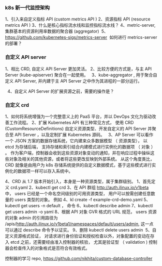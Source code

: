 ### k8s 新一代监控架构

1、引入来自定义指标 API (custom metrics API ) 
2、资源指标 API (resource metrics API ) 
3、什么是核心指标流水线和监控指标流水线？ 4、metric-server, 集群基本的资源利用率数据的聚合器 (aggregator)  5、https://github.com/kubernetes-sigs/metrics-server
 如何进行 metrics-server 的部署？


### 自定义 API server 

1、相比 CRD, 自定义 API Server 更加灵活。 
2、比较方便的方式是，与主 API Server (kube-apiserver) 聚合在一起使用。  
3、kube-aggregator , 用于聚合自定义 API Server, 
并内建于主 API Server 之中作为其进程的一部分运行。 

  4、自定义 API Server 的扩展资源之前，需要的操作是？ 


### 自定义 crd 


1、如何将系统增强为一个完整意义上的 PaaS 平台，并以 DevOps 文化为驱动改善工作流程。 
2、扩展 Kubernetes API 有三种常见方式， 使用 CRD (CustomResourceDefinitions) 自定义资源类型、开发自定义的 API Server 并聚合至 API Server ，以及定制扩展 Kubernetes 源码。   3、AP Server 可以看作一个 JSON 方案的数据存储系统，它内建来众多数据模型 （ 资源类型）， 以 etcd 为存储后端， 支持存储和索引结合内建模式进行实例化的数据项 （ 对象 ） 。 作为客户端，控制器会收到这些资源对象变动的通知，并在响应过程中操纵这些对象及相关的其他资源，或者将这些更改反映到外部系统。 从这个角度类比， CRD 就像是由用户为 k8s 存储系统提供的自定义数据模式，基于这些模式进行实例化的数据项一样可以存入系统中。

4、CRD 从 1.7 版本开始引入，本身是一种资源类型，属于集群级别。 
1、首先定义 crd.yaml 
2、kubectl get crd 
3、在 API 群组 http://auth.ilinux.io/v1beta 中， users 已经是一个命名空间级别的可用资源类型， 用户可以按需创建任意数量的 users 类型的对象。 例如
4、kl create -f example-crd-demo.yaml
5、kubectl get users -n default ， 命令
6、kubectl describe admin
7、kubectl get users admin -o yaml
8、根据 API 对象 GVR 格式的 URL 规范， users 资源的对象 admin 的引用路径为 /apis/http://auth.ilinux.io/v1beta1/namespaces/default/users/admin, 这一点可以通过 describe 命令予以证实。 
9、删除 kubectl delete users admin 
 5、自定义资源格式验证， 对请求进行身份验证和授权检查以外，对象配置的变动在存入 etcd 之前，还需要经由准入控制器的核验， 尤其是验证型 （ validation ) 控制器会检查传入的对象格式是否符合有效格式。 

控制器的学习 repo, https://github.com/nikhita/custom-database-controller 



